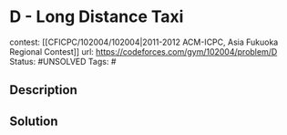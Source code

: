 # D - Long Distance Taxi

contest: [[CFICPC/102004/102004|2011-2012 ACM-ICPC, Asia Fukuoka Regional Contest]]
url: https://codeforces.com/gym/102004/problem/D
Status: #UNSOLVED
Tags: #

## Description

## Solution


